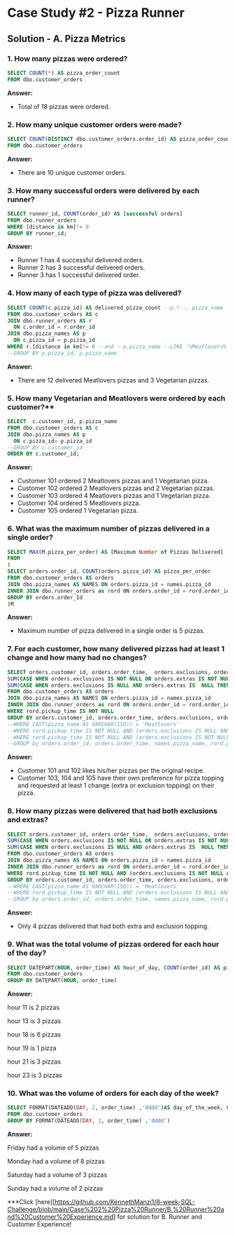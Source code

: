 # Case Study #2 - Pizza Runner

## Solution - A. Pizza Metrics 

### 1. How many pizzas were ordered?

````sql
SELECT COUNT(*) AS pizza_order_count
FROM dbo.customer_orders
````

**Answer:**

- Total of 18 pizzas were ordered.

### 2. How many unique customer orders were made?

````sql
SELECT COUNT(DISTINCT dbo.customer_orders.order_id) AS pizza_order_count
FROM dbo.customer_orders
````

**Answer:**


- There are 10 unique customer orders.

### 3. How many successful orders were delivered by each runner?

````sql
SELECT runner_id, COUNT(order_id) AS [successful orders]
FROM dbo.runner_orders
WHERE [distance in km]!= 0
GROUP BY runner_id;
````

**Answer:**


- Runner 1 has 4 successful delivered orders.
- Runner 2 has 3 successful delivered orders.
- Runner 3 has 1 successful delivered order.

### 4. How many of each type of pizza was delivered?

````sql
SELECT COUNT(c.pizza_id) AS delivered_pizza_count --p.*--, pizza_name
FROM dbo.customer_orders AS c
JOIN dbo.runner_orders AS r
  ON c.order_id = r.order_id
JOIN dbo.pizza_names AS p
  ON c.pizza_id = p.pizza_id
WHERE r.[distance in km]!= 0 --and --p.pizza_name --LIKE '%Meatlovers%'
--GROUP BY p.pizza_id, p.pizza_name
````

**Answer:**


- There are 12 delivered Meatlovers pizzas and 3 Vegetarian pizzas.

### 5. How many Vegetarian and Meatlovers were ordered by each customer?**

````sql
SELECT  c.customer_id, p.pizza_name 
FROM dbo.customer_orders AS c
JOIN dbo.pizza_names AS p
  ON c.pizza_id= p.pizza_id
--GROUP BY c.customer_id
ORDER BY c.customer_id;
````

**Answer:**

- Customer 101 ordered 2 Meatlovers pizzas and 1 Vegetarian pizza.
- Customer 102 ordered 2 Meatlovers pizzas and 2 Vegetarian pizzas.
- Customer 103 ordered 4 Meatlovers pizzas and 1 Vegetarian pizza.
- Customer 104 ordered 5 Meatlovers pizza.
- Customer 105 ordered 1 Vegetarian pizza.

### 6. What was the maximum number of pizzas delivered in a single order?

````sql
SELECT MAX(M.pizza_per_order) AS [Maximum Number of Pizzas Delivered]
FROM
(
SELECT orders.order_id, COUNT(orders.pizza_id) AS pizza_per_order
FROM dbo.customer_orders AS orders
JOIN dbo.pizza_names AS NAMES ON orders.pizza_id = names.pizza_id
INNER JOIN dbo.runner_orders as rord ON orders.order_id = rord.order_id
GROUP BY orders.order_Id
)M
````

**Answer:**


- Maximum number of pizza delivered in a single order is 5 pizzas.

### 7. For each customer, how many delivered pizzas had at least 1 change and how many had no changes?

````sql
SELECT orders.customer_id, orders.order_time,  orders.exclusions, orders.extras, rord.pickup_time, rord.cancellation,
SUM(CASE WHEN orders.exclusions IS NOT NULL OR orders.extras IS NOT NULL THEN 1 ELSE 0 END) AS at_least_1_change,
SUM(CASE WHEN orders.exclusions IS NULL AND orders.extras IS  NULL THEN 1 ELSE 0 END) AS no_change
FROM dbo.customer_orders AS orders
JOIN dbo.pizza_names AS NAMES ON orders.pizza_id = names.pizza_id
INNER JOIN dbo.runner_orders as rord ON orders.order_id = rord.order_id
WHERE rord.pickup_time IS NOT NULL
GROUP BY orders.customer_id, orders.order_time, orders.exclusions, orders.extras, rord.pickup_time, rord.cancellation--, orders.order_time,  orders.exclusions, orders.extras, names.pizza_name, rord.pickup_time, rord.cancellation
--WHERE CAST(pizza_name AS VARCHAR(150)) = 'Meatlovers'
--WHERE rord.pickup_time IS NOT NULL AND (orders.exclusions IS NULL AND orders.extras IS NULL)
--WHERE rord.pickup_time IS NOT NULL AND (orders.exclusions IS NOT NULL AND orders.extras IS NOT NULL)
--GROUP by orders.order_id, orders.order_time, names.pizza_name, rord.pickup_time

````

**Answer:**

- Customer 101 and 102 likes his/her pizzas per the original recipe.
- Customer 103, 104 and 105 have their own preference for pizza topping and requested at least 1 change (extra or exclusion topping) on their pizza.

### 8. How many pizzas were delivered that had both exclusions and extras?

````sql
SELECT orders.customer_id, orders.order_time,  orders.exclusions, orders.extras, rord.pickup_time, rord.cancellation,
SUM(CASE WHEN orders.exclusions IS NOT NULL OR orders.extras IS NOT NULL THEN 1 ELSE 0 END) AS at_least_1_change,
SUM(CASE WHEN orders.exclusions IS NULL AND orders.extras IS  NULL THEN 1 ELSE 0 END) AS no_change
FROM dbo.customer_orders AS orders
JOIN dbo.pizza_names AS NAMES ON orders.pizza_id = names.pizza_id
INNER JOIN dbo.runner_orders as rord ON orders.order_id = rord.order_id
WHERE rord.pickup_time IS NOT NULL AND (orders.exclusions IS NOT NULL AND orders.extras IS NOT NULL)
GROUP BY orders.customer_id, orders.order_time, orders.exclusions, orders.extras, rord.pickup_time, rord.cancellation--, orders.order_time,  orders.exclusions, orders.extras, names.pizza_name, rord.pickup_time, rord.cancellation
--WHERE CAST(pizza_name AS VARCHAR(150)) = 'Meatlovers'
--WHERE rord.pickup_time IS NOT NULL AND (orders.exclusions IS NULL AND orders.extras IS NULL)
--GROUP by orders.order_id, orders.order_time, names.pizza_name, rord.pickup_time


````

**Answer:**

- Only 4 pizzas delivered that had both extra and exclusion topping. 

### 9. What was the total volume of pizzas ordered for each hour of the day?

````sql
SELECT DATEPART(HOUR, order_time) AS hour_of_day, COUNT(order_id) AS pizza_count
FROM dbo.customer_orders
GROUP BY DATEPART(HOUR, order_time) 
````

**Answer:**

 hour 11 is 2 pizzas
 
 hour 13 is 3 pizzas
 
 hour 18 is 6 pizzas
 
 hour 19 is 1 pizza
 
 hour 21 is 3 pizzas
 
 hour 23 is 3 pizzas
 

### 10. What was the volume of orders for each day of the week?

````sql
SELECT FORMAT(DATEADD(DAY, 2, order_time) ,'dddd')AS day_of_the_week, COUNT(order_id) AS pizza_count
FROM dbo.customer_orders
GROUP BY FORMAT(DATEADD(DAY, 2, order_time) ,'dddd')
````

**Answer:**


Friday had a volume of 5 pizzas

Monday had a volume of 8 pizzas

Saturday had a volume of 3 pizzas

Sunday had a volume of 2 pizzas


***Click [here][https://github.com/KennethManzi1/8-week-SQL-Challenge/blob/main/Case%202%20Pizza%20Runner/B.%20Runner%20and%20Customer%20Experience.md] for solution for B. Runner and Customer Experience!

